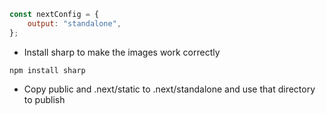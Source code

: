 ```js
const nextConfig = {
	output: "standalone",
};
```

-   Install sharp to make the images work correctly

```cli
npm install sharp
```

-   Copy public and .next/static to .next/standalone and use that directory to publish
